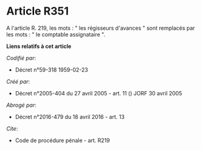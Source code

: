 # Article R351

A l'article R. 219, les mots : " les régisseurs d'avances " sont remplacés par les mots : " le comptable assignataire ".

**Liens relatifs à cet article**

_Codifié par_:

  - Décret n°59-318 1959-02-23

_Créé par_:

  - Décret n°2005-404 du 27 avril 2005 - art. 11 () JORF 30 avril 2005

_Abrogé par_:

  - Décret n°2016-479 du 18 avril 2016 - art. 13

_Cite_:

  - Code de procédure pénale - art. R219
